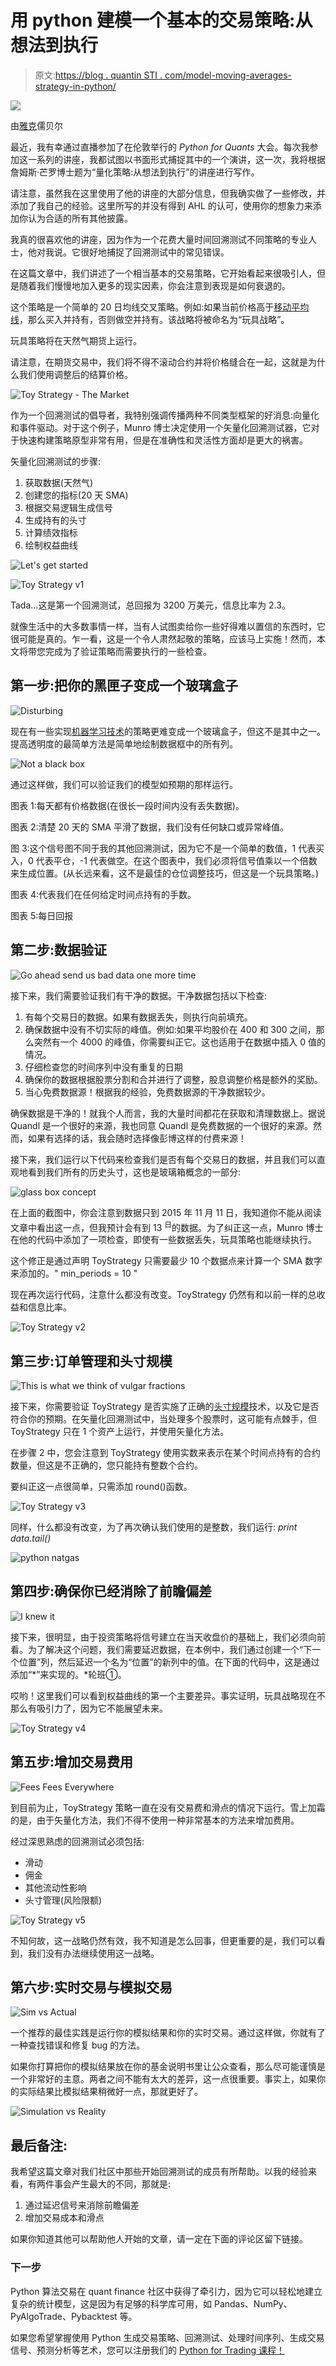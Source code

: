 # 用 python 建模一个基本的交易策略:从想法到执行

> 原文:[https://blog . quantin STI . com/model-moving-averages-strategy-in-python/](https://blog.quantinsti.com/model-moving-averages-strategy-in-python/)

![](../Images/e241bf41e924b07acf3f94209c3fe381.png)

由[雅克](https://za.linkedin.com/in/jacquesjoubert)儒贝尔

最近，我有幸通过直播参加了在伦敦举行的 *Python for Quants* 大会。每次我参加这一系列的讲座，我都试图以书面形式捕捉其中的一个演讲，这一次，我将根据詹姆斯·芒罗博士题为“量化策略:从想法到执行”的讲座进行写作。

请注意，虽然我在这里使用了他的讲座的大部分信息，但我确实做了一些修改，并添加了我自己的经验。这里所写的并没有得到 AHL 的认可，使用你的想象力来添加你认为合适的所有其他披露。

我真的很喜欢他的讲座，因为作为一个花费大量时间回溯测试不同策略的专业人士，他对我说。它很好地捕捉了回溯测试中的常见错误。

在这篇文章中，我们讲述了一个相当基本的交易策略，它开始看起来很吸引人，但是随着我们慢慢地加入更多的现实因素，你会注意到表现是如何衰退的。

这个策略是一个简单的 20 日均线交叉策略。例如:如果当前价格高于[移动平均线](/moving-average-trading-strategies/)，那么买入并持有，否则做空并持有。该战略将被命名为“玩具战略”。

玩具策略将在天然气期货上运行。

请注意，在期货交易中，我们将不得不滚动合约并将价格缝合在一起，这就是为什么我们使用调整后的结算价格。

![Toy Strategy - The Market](../Images/493a222d6a4d4a84fd3edc058ab87dc1.png)

作为一个回溯测试的倡导者，我特别强调传播两种不同类型框架的好消息:向量化和事件驱动。对于这个例子，Munro 博士决定使用一个矢量化回溯测试器，它对于快速构建策略原型非常有用，但是在准确性和灵活性方面却是更大的祸害。

矢量化回溯测试的步骤:

1.  获取数据(天然气)
2.  创建您的指标(20 天 SMA)
3.  根据交易逻辑生成信号
4.  生成持有的头寸
5.  计算绩效指标
6.  绘制权益曲线

![Let's get started](../Images/2343731e10a72e6e0183f3bf7b2b5da6.png)

![Toy Strategy v1](../Images/cbe2d24c2c2c5c6a372655ac4151111f.png)

Tada…这是第一个回溯测试，总回报为 3200 万美元，信息比率为 2.3。

就像生活中的大多数事情一样，当有人试图卖给你一些好得难以置信的东西时，它很可能是真的。乍一看，这是一个令人肃然起敬的策略，应该马上实施！然而，本文将带您完成为了验证策略而需要执行的一些检查。

## **第一步:把你的黑匣子变成一个玻璃盒子**

![Disturbing](../Images/98d3fbe7fc074a61e98c579437311d88.png)

现在有一些实现[机器学习技术](/overview-machine-learning-trading/)的策略更难变成一个玻璃盒子，但这不是其中之一。提高透明度的最简单方法是简单地绘制数据框中的所有列。

![Not a black box](../Images/48297149f5817b1a13871691bbf60534.png)

通过这样做，我们可以验证我们的模型如预期的那样运行。

图表 1:每天都有价格数据(在很长一段时间内没有丢失数据)。

图表 2:清楚 20 天的 SMA 平滑了数据，我们没有任何缺口或异常峰值。

图 3:这个信号图不同于我的其他回溯测试，因为它不是一个简单的数值，1 代表买入，0 代表平仓，-1 代表做空。在这个图表中，我们必须将信号值乘以一个倍数来生成位置。(从长远来看，这不是最佳的仓位调整技巧，但这是一个玩具策略。)

图表 4:代表我们在任何给定时间点持有的手数。

图表 5:每日回报

## **第二步:数据验证**

![Go ahead send us bad data one more time](../Images/a013a5a8a3de527ff5e86f06daf2b103.png)

接下来，我们需要验证我们有干净的数据。干净数据包括以下检查:

1.  有每个交易日的数据。如果有数据丢失，则执行向前填充。
2.  确保数据中没有不切实际的峰值。例如:如果平均股价在 400 和 300 之间，那么突然有一个 4000 的峰值，你需要纠正它。这也适用于在数据中插入 0 值的情况。
3.  仔细检查您的时间序列中没有重复的日期
4.  确保你的数据根据股票分割和合并进行了调整，股息调整价格是额外的奖励。
5.  当心免费数据源！根据我的经验，免费数据源的干净数据较少。

确保数据是干净的！就我个人而言，我的大量时间都花在获取和清理数据上。据说 Quandl 是一个很好的来源，我也同意 Quandl 是免费数据的一个很好的来源。然而，如果有选择的话，我会随时选择像彭博这样的付费来源！

接下来，我们运行以下代码来检查我们是否有每个交易日的数据，并且我们可以直观地看到我们所有的历史头寸，这也是玻璃箱概念的一部分:

![glass box concept](../Images/80fc59afbcce0e0cc93fcfbe6120e9e3.png)

在上面的截图中，你会注意到数据只到 2015 年 11 月 11 日，我知道你不能从阅读文章中看出这一点，但我预计会有到 13 <sup>日</sup>的数据。为了纠正这一点，Munro 博士在他的代码中添加了一项检查，即使有一些数据丢失，玩具策略也能继续执行。

这个修正是通过声明 ToyStrategy 只需要最少 10 个数据点来计算一个 SMA 数字来添加的。" min_periods = 10 "

现在再次运行代码，注意什么都没有改变。ToyStrategy 仍然有和以前一样的总收益和信息比率。

![Toy Strategy v2](../Images/fe9d8b898c35fcdd0998af4f39505b27.png)

## **第三步:订单管理和头寸规模**

![This is what we think of vulgar fractions](../Images/9858cf5372d8d7d2728c88a97fce3cad.png)

接下来，你需要验证 ToyStrategy 是否实施了正确的[头寸规模](https://quantra.quantinsti.com/course/position-sizing-trading)技术，以及它是否符合你的预期。在矢量化回溯测试中，当处理多个股票时，这可能有点棘手，但 ToyStrategy 只在 1 个资产上运行，并使用矢量化方法。

在步骤 2 中，您会注意到 ToyStrategy 使用实数来表示在某个时间点持有的合约数量，但这是不正确的，您只能持有整数个合约。

要纠正这一点很简单，只需添加 round()函数。

![Toy Strategy v3](../Images/7fcfff9641ea7b40dd5d436e9aa682a1.png)

同样，什么都没有改变，为了再次确认我们使用的是整数，我们运行: *print data.tail()*

![python natgas](../Images/e315f9d1402ce9124c71d7694a3abdb0.png)

## **第四步:确保你已经消除了前瞻偏差**

![I knew it](../Images/2bd163aabcc9153da980811859cb5001.png)

接下来，很明显，由于投资策略将信号建立在当天收盘价的基础上，我们必须向前看。为了解决这个问题，我们需要延迟数据，在本例中，我们通过创建一个“下一个位置”列，然后延迟一个名为“位置”的新列中的值。在下面的代码中，这是通过添加“*”来实现的。*轮班①。

哎哟！这里我们可以看到权益曲线的第一个主要差异。事实证明，玩具战略现在不那么有吸引力了，因为它不能展望未来。

![Toy Strategy v4](../Images/d45a7a506c4aab8d25250917eeccd505.png)

## **第五步:增加交易费用**

![Fees Fees Everywhere](../Images/1cb8de20cbd70fdc2196406f33f9ae06.png)

到目前为止，ToyStrategy 策略一直在没有交易费和滑点的情况下运行。雪上加霜的是，由于矢量化方法，我们不得不使用一种非常基本的方法来增加费用。

经过深思熟虑的回溯测试必须包括:

*   滑动
*   佣金
*   其他流动性影响
*   头寸管理(风险限额)

![Toy Strategy v5](../Images/7ddc10f876100b5549826075a063a59c.png)

不知何故，这一战略仍然有效，我不知道是怎么回事，但更重要的是，我们可以看到，我们没有办法继续使用这一战略。

## **第六步:实时交易与模拟交易**

![Sim vs Actual](../Images/e71d714d278e5a45c149ee0e57782d35.png)

一个推荐的最佳实践是运行你的模拟结果和你的实时交易。通过这样做，你就有了一种查找错误和修复 bug 的方法。

如果你打算把你的模拟结果放在你的基金说明书里让公众查看，那么尽可能谨慎是一个非常好的主意。两者之间不能有太大的差异，这一点很重要。事实上，如果你的实际结果比模拟结果稍微好一点，那就更好了。

![Simulation vs Reality](../Images/cce66a73ad8bb67fe86ccefb402baa4e.png)

## 最后备注:

我希望这篇文章对我们社区中那些开始回溯测试的成员有所帮助。以我的经验来看，有两件事会产生最大的不同，那就是:

1.  通过延迟信号来消除前瞻偏差
2.  增加交易成本和滑点

如果你知道其他可以帮助他人开始的文章，请一定在下面的评论区留下链接。

### 下一步

Python 算法交易在 quant finance 社区中获得了牵引力，因为它可以轻松地建立复杂的统计模型，这是因为有足够的科学库可用，如 Pandas、NumPy、PyAlgoTrade、Pybacktest 等。

如果您希望掌握使用 Python 生成交易策略、回溯测试、处理时间序列、生成交易信号、预测分析等艺术，您可以注册我们的 [Python for Trading 课程！](https://quantra.quantinsti.com/course/python-for-trading)